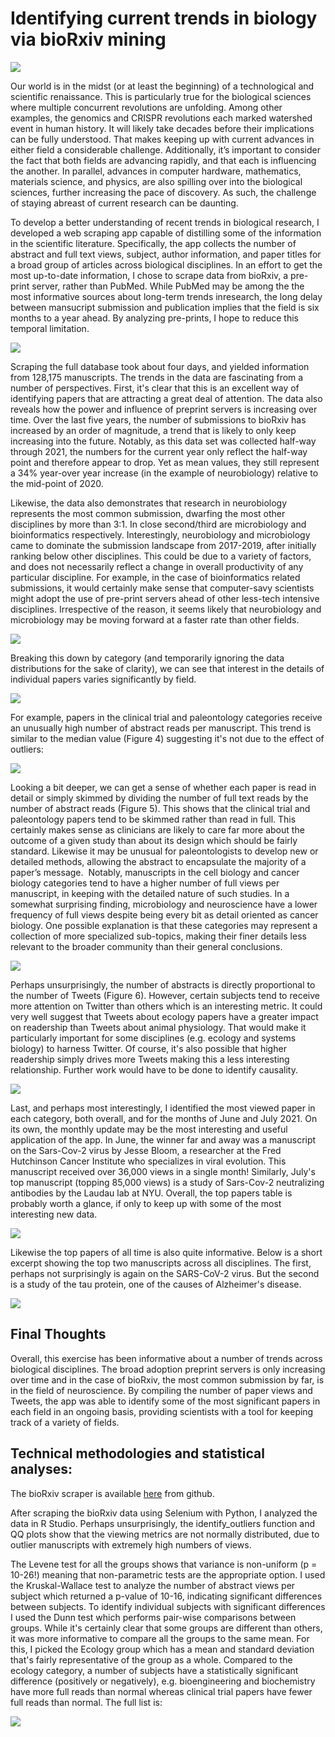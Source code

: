 # Identifying current trends in biology via bioRxiv mining

![](https://github.com/The1stMartian/bioRxiv_scraper/blob/main/pix/cover.jpg)

Our world is in the midst (or at least the beginning) of a technological and scientific renaissance. This is particularly true for the biological sciences where multiple concurrent revolutions are unfolding. Among other examples, the genomics and CRISPR revolutions each marked watershed event in human history. It will likely take decades before their implications can be fully understood. That makes keeping up with current advances in either field a considerable challenge. Additionally, it’s important to consider the fact that both fields are advancing rapidly, and that each is influencing the another. In parallel, advances in computer hardware, mathematics, materials science, and physics, are also spilling over into the biological sciences, further increasing the pace of discovery. As such, the challenge of staying abreast of current research can be daunting.

To develop a better understanding of recent trends in biological research, I developed a web scraping app capable of distilling some of the information in the scientific literature. Specifically, the app collects the number of abstract and full text views, subject, author information, and paper titles for a broad group of articles across biological disciplines. In an effort to get the most up-to-date information, I chose to scrape data from bioRxiv, a pre-print server, rather than PubMed. While PubMed may be among the the most informative sources about long-term trends inresearch, the long delay between mansucript submission and publication implies that the field is six months to a year ahead. By analyzing pre-prints, I hope to reduce this temporal limitation.

![](https://github.com/The1stMartian/bioRxiv_scraper/blob/main/pix/ByYearSubs2.jpg)

Scraping the full database took about four days, and yielded information from 128,175 manuscripts. The trends in the data are fascinating from a number of perspectives. First, it's clear that this is an excellent way of identifying papers that are attracting a great deal of attention. The data also reveals how the power and influence of preprint servers is increasing over time. Over the last five years, the number of submissions to bioRxiv has increased by an order of magnitude, a trend that is likely to only keep increasing into the future. Notably, as this data set was collected half-way through 2021, the numbers for the current year only reflect the half-way point and therefore appear to drop. Yet as mean values, they still represent a 34% year-over year increase (in the example of neurobiology) relative to the mid-point of 2020.

Likewise, the data also demonstrates that research in neurobiology represents the most common submission, dwarfing the most other disciplines by more than 3:1. In close second/third are microbiology and bioinformatics respectively. Interestingly, neurobiology and microbiology came to dominate the submission landscape from 2017-2019, after initially ranking below other disciplines. This could be due to a variety of factors, and does not necessarily reflect a change in overall productivity of any particular discipline. For example, in the case of bioinformatics related submissions, it would certainly make sense that computer-savy scientists might adopt the use of pre-print servers ahead of other less-tech intensive disciplines. Irrespective of the reason, it seems likely that neurobiology and microbiology may be moving forward at a faster rate than other fields.

![](https://github.com/The1stMartian/bioRxiv_scraper/blob/main/pix/PaperMetricsByView_Box.jpg)

Breaking this down by category (and temporarily ignoring the data distributions for the sake of clarity), we can see that interest in the details of individual papers varies significantly by field.

![](https://github.com/The1stMartian/bioRxiv_scraper/blob/main/pix/MetricsSubjectAvg.png)

For example, papers in the clinical trial and paleontology categories receive an unusually high number of abstract reads per manuscript. This trend is similar to the median value (Figure 4) suggesting it's not due to the effect of outliers:

![](https://github.com/The1stMartian/bioRxiv_scraper/blob/main/pix/AbViewsPerMan_Box.jpg)

Looking a bit deeper, we can get a sense of whether each paper is read in detail or simply skimmed by dividing the number of full text reads by the number of abstract reads (Figure 5). This shows that the clinical trial and paleontology papers tend to be skimmed rather than read in full. This certainly makes sense as clinicians are likely to care far more about the outcome of a given study than about its design which should be fairly standard. Likewise it may be unusual for paleontologists to develop new or detailed methods, allowing the abstract to encapsulate the majority of a paper’s message.  Notably, manuscripts in the cell biology and cancer biology categories tend to have a higher number of full views per manuscript, in keeping with the detailed nature of such studies. In a somewhat surprising finding, microbiology and neuroscience have a lower frequency of full views despite being every bit as detail oriented as cancer biology. One possible explanation is that these categories may represent a collection of more specialized sub-topics, making their finer details less relevant to the broader community than their general conclusions.

![](https://github.com/The1stMartian/bioRxiv_scraper/blob/main/pix/ReadsPerAbst.jpg)

Perhaps unsurprisingly, the number of abstracts is directly proportional to the number of Tweets (Figure 6). However, certain subjects tend to receive more attention on Twitter than others which is an interesting metric. It could very well suggest that Tweets about ecology papers have a greater impact on readership than Tweets about animal physiology. That would make it particularly important for some disciplines (e.g. ecology and systems biology) to harness Twitter. Of course, it's also possible that higher readership simply drives more Tweets making this a less interesting relationship. Further work would have to be done to identify causality.

![](https://github.com/The1stMartian/bioRxiv_scraper/blob/main/pix/AbstPerTweet_Lab.jpg)

Last, and perhaps most interestingly, I identified the most viewed paper in each category, both overall, and for the months of June and July 2021. On its own, the monthly update may be the most interesting and useful application of the app. In June, the winner far and away was a manuscript on the Sars-Cov-2 virus by Jesse Bloom, a researcher at the Fred Hutchinson Cancer Institute who specializes in viral evolution. This manuscript received over 36,000 views in a single month! Similarly, July's top manuscript (topping 85,000 views) is a study of Sars-Cov-2 neutralizing antibodies  by the Laudau lab at NYU. Overall, the top papers table is probably worth a glance, if only to keep up with some of the most interesting new data.

![](https://github.com/The1stMartian/bioRxiv_scraper/blob/main/pix/TopJuly_Excerpt.jpg)

Likewise the top papers of all time is also quite informative. Below is a short excerpt showing the top two manuscripts across all disciplines. The first, perhaps not surprisingly is again on the SARS-CoV-2 virus. But the second is a study of the tau protein, one of the causes of Alzheimer's disease.

![](https://github.com/The1stMartian/bioRxiv_scraper/blob/main/pix/TopPapersAll_Excerpt.png)

## Final Thoughts 
Overall, this exercise has been informative about a number of trends across biological disciplines. The broad adoption preprint servers is only increasing over time and in the case of bioRxiv, the most common submission by far, is in the field of neuroscience. By compiling the number of paper views and Tweets, the app was able to identify some of the most significant papers in each field in an ongoing basis, providing scientists with a tool for keeping track of a variety of fields.

## Technical methodologies and statistical analyses:

The bioRxiv scraper is available [here](https://github.com/The1stMartian/bioRxiv_scraper) from github.

After scraping the bioRxiv data using Selenium with Python, I analyzed the data in R Studio. Perhaps unsurprisingly, the identify_outliers function and QQ plots show that the viewing metrics are not normally distributed, due to outlier manuscripts with extremely high numbers of views. 

The Levene test for all the groups shows that variance is non-uniform (p = 10-26!) meaning that non-parametric tests are the appropriate option. I used the Kruskal-Wallace test to analyze the number of abstract views per subject which returned a p-value of 10-16, indicating significant differences between subjects. To identify individual subjects with significant differences I used the Dunn test which performs pair-wise comparisons between groups. While it's certainly clear that some groups are different than others, it was more informative to compare all the groups to the same mean. For this, I picked the Ecology group which has a mean and standard deviation that's fairly representative of the group as a whole. Compared to the ecology category, a number of subjects have a statistically significant difference (positively or negatively), e.g. bioengineering and biochemistry have more full reads than normal whereas clinical trial papers have fewer full reads than normal. The full list is:

![](https://github.com/The1stMartian/bioRxiv_scraper/blob/main/pix/dunn.png)
